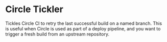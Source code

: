 # Circle Tickler

Tickles Circle CI to retry the last successful build on a named branch.
This is useful when Circle is used as part of a deploy pipeline, and
you want to trigger a fresh build from an upstream repository.

